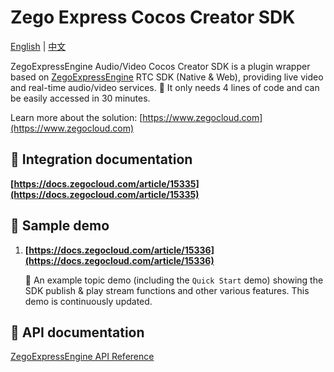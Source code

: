 # Zego Express Cocos Creator SDK

[English](https://github.com/zegoim/zego_express_cocos_creator_sdk/blob/main/README.md) | [中文](https://github.com/zegoim/zego_express_cocos_creator_sdk/blob/main/README_zh.md)

ZegoExpressEngine Audio/Video Cocos Creator SDK is a plugin wrapper based on [ZegoExpressEngine](https://docs.zegocloud.com/article/15337) RTC SDK (Native & Web), providing live video and real-time audio/video services. 🚀 It only needs 4 lines of code and can be easily accessed in 30 minutes.

Learn more about the solution: [https://www.zegocloud.com](https://www.zegocloud.com)

## 📝 Integration documentation

**[https://docs.zegocloud.com/article/15335](https://docs.zegocloud.com/article/15335)**

## 🚀 Sample demo

1. **[https://docs.zegocloud.com/article/15336](https://docs.zegocloud.com/article/15336)**

    🧬 An example topic demo (including the `Quick Start` demo) showing the SDK publish & play stream functions and other various features. This demo is continuously updated.

## 🔗 API documentation

[ZegoExpressEngine API Reference](https://docs.zegocloud.com/article/15162)
